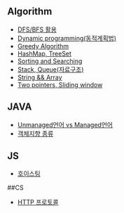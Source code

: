 ## Algorithm
- [DFS/BFS 활용](https://github.com/jun111haha/TIL/blob/main/Algorithm/DFS%2C%20BFS%20%ED%99%9C%EC%9A%A9.md) 
- [Dynamic programming(동적계획법)](https://github.com/jun111haha/TIL/blob/main/Algorithm/Dynamic%20programming(%EB%8F%99%EC%A0%81%EA%B3%84%ED%9A%8D%EB%B2%95).md)
- [Greedy Algorithm](https://github.com/jun111haha/TIL/blob/main/Algorithm/Greedy%20Algorithm.md)
- [HashMap, TreeSet](https://github.com/jun111haha/TIL/blob/main/Algorithm/HashMap%2C%20TreeSet%20(%ED%95%B4%EC%89%AC%2C%20%EC%A0%95%EB%A0%AC%EC%A7%80%EC%9B%90%20Set).md)
- [Sorting and Searching](https://github.com/jun111haha/TIL/blob/main/Algorithm/Sorting%20and%20Searching(%EC%A0%95%EB%A0%AC%2C%20%EC%9D%B4%EB%B6%84%EA%B2%80%EC%83%89%EA%B3%BC%20%EA%B2%B0%EC%A0%95%EC%95%8C%EA%B3%A0%EB%A6%AC%EC%A6%98).md)
- [Stack, Queue(자료구조)](https://github.com/jun111haha/TIL/blob/main/Algorithm/Stack%2C%20Queue(%EC%9E%90%EB%A3%8C%EA%B5%AC%EC%A1%B0).md)
- [String && Array](https://github.com/jun111haha/TIL/blob/main/Algorithm/String%20%26%26%20Array.md)
- [Two pointers, Sliding window](https://github.com/jun111haha/TIL/blob/main/Algorithm/Two%20pointers%2C%20Sliding%20window.md)

## JAVA
- [Unmanaged언어 vs Managed언어](https://github.com/jun111haha/TIL/blob/main/JAVA/1.%20Unmanaged%EC%96%B8%EC%96%B4%20vs%20Managed%EC%96%B8%EC%96%B4.md)
- [객체지향 종류](https://github.com/jun111haha/TIL/blob/main/JAVA/2.%20%EA%B0%9D%EC%B2%B4%EC%A7%80%ED%96%A5%20%EC%A2%85%EB%A5%98.md)

## JS
- [호이스팅](https://github.com/jun111haha/TIL/blob/main/JavaScript/%ED%98%B8%EC%9D%B4%EC%8A%A4%ED%8C%85.md)

##CS
- [HTTP 프로토콜](https://github.com/jun111haha/TIL/blob/main/CS/HTTP%20%ED%94%84%EB%A1%9C%ED%86%A0%EC%BD%9C.md)
